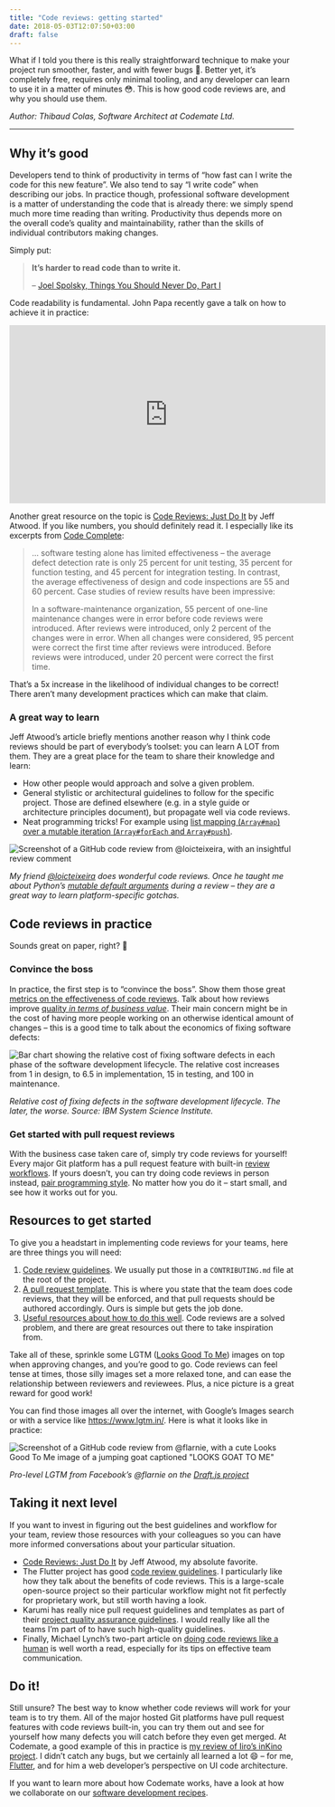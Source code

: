 ```yaml
---
title: "Code reviews: getting started"
date: 2018-05-03T12:07:50+03:00
draft: false
---
```


What if I told you there is this really straightforward technique to make your project run smoother, faster, and with fewer bugs 🤔. Better yet, it’s completely free, requires only minimal tooling, and any developer can learn to use it in a matter of minutes 😳. This is how good code reviews are, and why you should use them.

_Author: Thibaud Colas, Software Architect at Codemate Ltd._

---

## Why it’s good

Developers tend to think of productivity in terms of “how fast can I write the code for this new feature”. We also tend to say “I write code” when describing our jobs. In practice though, professional software development is a matter of understanding the code that is already there: we simply spend much more time reading than writing. Productivity thus depends more on the overall code’s quality and maintainability, rather than the skills of individual contributors making changes.

Simply put:

> **It’s harder to read code than to write it.**
>
> – [Joel Spolsky, Things You Should Never Do, Part I](https://www.joelonsoftware.com/2000/04/06/things-you-should-never-do-part-i/)

Code readability is fundamental. John Papa recently gave a talk on how to achieve it in practice:

<iframe width="560" height="315" src="https://www.youtube-nocookie.com/embed/56mETnrByBM" frameborder="0" allow="autoplay; encrypted-media" allowfullscreen></iframe>

Another great resource on the topic is [Code Reviews: Just Do It](https://blog.codinghorror.com/code-reviews-just-do-it/) by Jeff Atwood. If you like numbers, you should definitely read it. I especially like its excerpts from [Code Complete](https://www.amazon.com/exec/obidos/ASIN/0735619670):

> … software testing alone has limited effectiveness – the average defect detection rate is only 25 percent for unit testing, 35 percent for function testing, and 45 percent for integration testing. In contrast, the average effectiveness of design and code inspections are 55 and 60 percent. Case studies of review results have been impressive:
>
> In a software-maintenance organization, 55 percent of one-line maintenance changes were in error before code reviews were introduced. After reviews were introduced, only 2 percent of the changes were in error. When all changes were considered, 95 percent were correct the first time after reviews were introduced. Before reviews were introduced, under 20 percent were correct the first time.

That’s a 5x increase in the likelihood of individual changes to be correct! There aren’t many development practices which can make that claim.

### A great way to learn

Jeff Atwood’s article briefly mentions another reason why I think code reviews should be part of everybody’s toolset: you can learn A LOT from them. They are a great place for the team to share their knowledge and learn:

* How other people would approach and solve a given problem.
* General stylistic or architectural guidelines to follow for the specific project. Those are defined elsewhere (e.g. in a style guide or architecture principles document), but propagate well via code reviews.
* Neat programming tricks! For example using [list mapping (`Array#map`) over a mutable iteration (`Array#forEach` and `Array#push`)](https://github.com/roughike/inKino/issues/52).

![Screenshot of a GitHub code review from @loicteixeira, with an insightful review comment](./images/loicteixeira-code-review.png)

_My friend [@loicteixeira](https://twitter.com/loicteixeira) does wonderful code reviews. Once he taught me about Python’s [mutable default arguments](https://stackoverflow.com/questions/1132941/least-astonishment-and-the-mutable-default-argument) during a review – they are a great way to learn platform-specific gotchas._

## Code reviews in practice

Sounds great on paper, right? 🌈

### Convince the boss

In practice, the first step is to “convince the boss”. Show them those great [metrics on the effectiveness of code reviews](https://blog.codinghorror.com/code-reviews-just-do-it/). Talk about how reviews improve [quality _in terms of business value_](https://www.codemate.com/quality-in-terms-of-business-value). Their main concern might be in the cost of having more people working on an otherwise identical amount of changes – this is a good time to talk about the economics of fixing software defects:

![Bar chart showing the relative cost of fixing software defects in each phase of the software development lifecycle. The relative cost increases from 1 in design, to 6.5 in implementation, 15 in testing, and 100 in maintenance.](./images/relative-cost-of-fixing-defects-sdlc.png)

_Relative cost of fixing defects in the software development lifecycle. The later, the worse. Source: IBM System Science Institute._

### Get started with pull request reviews

With the business case taken care of, simply try code reviews for yourself! Every major Git platform has a pull request feature with built-in [review workflows](https://help.github.com/articles/requesting-a-pull-request-review/). If yours doesn’t, you can try doing code reviews in person instead, [pair programming style](https://en.wikipedia.org/wiki/Extreme_programming). No matter how you do it – start small, and see how it works out for you.

## Resources to get started

To give you a headstart in implementing code reviews for your teams, here are three things you will need:

1.  [Code review guidelines](https://github.com/CodemateLtd/cookbook/blob/master/CONTRIBUTING.md). We usually put those in a `CONTRIBUTING.md` file at the root of the project.
2.  [A pull request template](https://github.com/CodemateLtd/cookbook/blob/master/.github/PULL_REQUEST_TEMPLATE.md). This is where you state that the team does code reviews, that they will be enforced, and that pull requests should be authored accordingly. Ours is simple but gets the job done.
3.  [Useful resources about how to do this well](https://github.com/CodemateLtd/cookbook/blob/master/CONTRIBUTING.md). Code reviews are a solved problem, and there are great resources out there to take inspiration from.

Take all of these, sprinkle some LGTM ([Looks Good To Me](http://knowyourmeme.com/memes/lgtm)) images on top when approving changes, and you’re good to go. Code reviews can feel tense at times, those silly images set a more relaxed tone, and can ease the relationship between reviewers and reviewees. Plus, a nice picture is a great reward for good work!

You can find those images all over the internet, with Google’s Images search or with a service like https://www.lgtm.in/. Here is what it looks like in practice:

![Screenshot of a GitHub code review from @flarnie, with a cute Looks Good To Me image of a jumping goat captioned "LOOKS GOAT TO ME"](./images/flarnie-lgtm.png)

_Pro-level LGTM from Facebook’s @flarnie on the [Draft.js project](https://github.com/facebook/draft-js/pull/1652)_

## Taking it next level

If you want to invest in figuring out the best guidelines and workflow for your team, review those resources with your colleagues so you can have more informed conversations about your particular situation.

* [Code Reviews: Just Do It](https://blog.codinghorror.com/code-reviews-just-do-it/) by Jeff Atwood, my absolute favorite.
* The Flutter project has good [code review guidelines](https://flutter.io/design-principles/). I particularly like how they talk about the benefits of code reviews. This is a large-scale open-source project so their particular workflow might not fit perfectly for proprietary work, but still worth having a look.
* Karumi has really nice pull request guidelines and templates as part of their [project quality assurance guidelines](https://github.com/Karumi/project-quality-assurance). I would really like all the teams I’m part of to have such high-quality guidelines.
* Finally, Michael Lynch’s two-part article on [doing code reviews like a human](https://mtlynch.io/human-code-reviews-1/) is well worth a read, especially for its tips on effective team communication.

## Do it!

Still unsure? The best way to know whether code reviews will work for your team is to try them. All of the major hosted Git platforms have pull request features with code reviews built-in, you can try them out and see for yourself how many defects you will catch before they even get merged. At Codemate, a good example of this in practice is [my review of Iiro’s inKino project](https://github.com/roughike/inKino/issues/52). I didn’t catch any bugs, but we certainly all learned a lot 😄 – for me, [Flutter](https://www.codemate.com//considering-flutter), and for him a web developer’s perspective on UI code architecture.

If you want to learn more about how Codemate works, have a look at how we collaborate on our [software development recipes](https://github.com/CodemateLtd/cookbook/pull/1).
